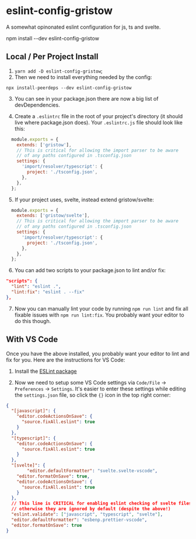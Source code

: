 # eslint-config-gristow

A somewhat opinonated eslint configuration for js, ts and svelte.

npm install --dev eslint-config-gristow

## Local / Per Project Install

1. `yarn add -D eslint-config-gristow`;
2. Then we need to install everything needed by the config:

```
npx install-peerdeps --dev eslint-config-gristow
```

3. You can see in your package.json there are now a big list of devDependencies.

4. Create a `.eslintrc` file in the root of your project's directory (it should live where package.json does). Your `.eslintrc.js` file should look like this:

```js
  module.exports = {
    extends: ['gristow'],
    // This is critical for allowing the import parser to be aware
    // of any paths configured in .tsconfig.json
    settings: {
      'import/resolver/typescript': {
        project: './tsconfig.json',
      },
    },
  };
```

5. If your project uses, svelte, instead extend gristow/svelte:
```js
  module.exports = {
    extends: ['gristow/svelte'],
    // This is critical for allowing the import parser to be aware
    // of any paths configured in .tsconfig.json
    settings: {
      'import/resolver/typescript': {
        project: './tsconfig.json',
      },
    },
  };
```

6. You can add two scripts to your package.json to lint and/or fix:

```json
"scripts": {
  "lint": "eslint .",
  "lint:fix": "eslint . --fix"
},
```

7. Now you can manually lint your code by running `npm run lint` and fix all fixable issues with `npm run lint:fix`. You probably want your editor to do this though.

## With VS Code

Once you have the above installed, you probably want your editor to lint and fix for you. Here are the instructions for VS Code:

1. Install the [ESLint package](https://marketplace.visualstudio.com/items?itemName=dbaeumer.vscode-eslint)

2. Now we need to setup some VS Code settings via `Code/File` → `Preferences` → `Settings`. It's easier to enter these settings while editing the `settings.json` file, so click the `{}` icon in the top right corner:

```json
{  
  "[javascript]": {
    "editor.codeActionsOnSave": {
      "source.fixAll.eslint": true
    }
  },  
  "[typescript]": {
    "editor.codeActionsOnSave": {
      "source.fixAll.eslint": true
    }
  },  
  "[svelte]": {
		"editor.defaultFormatter": "svelte.svelte-vscode",
    "editor.formatOnSave": true,
    "editor.codeActionsOnSave": {
      "source.fixAll.eslint": true
    }    
  },
  // This line is CRITICAL for enabling eslint checking of svelte files,
  // otherwise they are ignored by default (despite the above!)
  "eslint.validate": ["javascript", "typescript", "svelte"],
  "editor.defaultFormatter": "esbenp.prettier-vscode",
  "editor.formatOnSave": true
}
```
